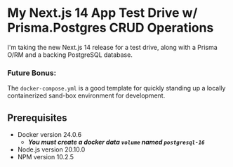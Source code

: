 # My Next.js 14 App Test Drive w/ Prisma.Postgres CRUD Operations
I'm taking the new Next.js 14 release for a test drive, along with a Prisma O/RM and a backing PostgreSQL database. 

### Future Bonus:
The `docker-compose.yml` is a good template for quickly standing up a locally containerized sand-box environment for development.

## Prerequisites
- Docker version 24.0.6
  - ***You must create a docker data `volume` named `postgresql-16`*** 
- Node.js version 20.10.0
- NPM version 10.2.5
